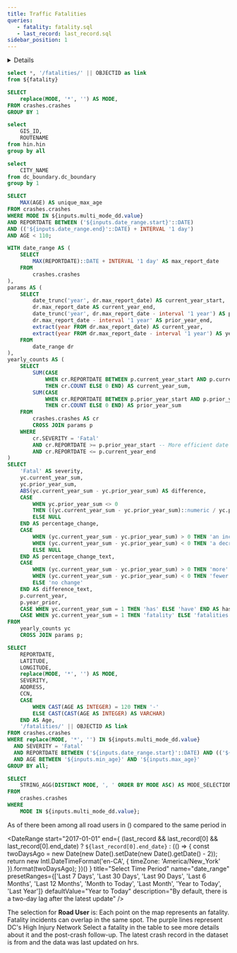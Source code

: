 ```yaml
---
title: Traffic Fatalities
queries:
   - fatality: fatality.sql
   - last_record: last_record.sql
sidebar_position: 1
---
```


<Details title="About this dashboard">

    This dashboard shows traffic fatalities in the District of Columbia and can be filtered from 20__-present. Following a fatal crash, the DDOT team visits the site and, in coordination with The Metropolitan Police Department's (MPD) Major Crash Investigation Unit, determines if there are any short-term measures that DDOT can install to improve safety for all roadway users. Starting in 2021, site visit findings and follow-up can be found in the docked window on the right for each fatality.
    
    Adjust the Mode, Date, and Ward filters to refine the results in the map. All charts will update to reflect the fatalities affected by the filters. 
    
    Data are updated twice: first, as soon as DDOT receives a fatality memo from the Metropolitan Police Department (MPD) and second, after a crash site visit has been completed.

</Details>

```sql fatality_with_link
select *, '/fatalities/' || OBJECTID as link
from ${fatality}
```

```sql unique_mode
SELECT 
    replace(MODE, '*', '') AS MODE,
FROM crashes.crashes
GROUP BY 1
```

```sql unique_hin
select 
    GIS_ID,
    ROUTENAME
from hin.hin
group by all
```

```sql unique_dc
select 
    CITY_NAME
from dc_boundary.dc_boundary
group by 1
```

```sql max_age
SELECT 
    MAX(AGE) AS unique_max_age
FROM crashes.crashes
WHERE MODE IN ${inputs.multi_mode_dd.value}
AND REPORTDATE BETWEEN ('${inputs.date_range.start}'::DATE)
AND (('${inputs.date_range.end}'::DATE) + INTERVAL '1 day')
AND AGE < 110;
```

```sql yoy_text_fatal
WITH date_range AS (
    SELECT
        MAX(REPORTDATE)::DATE + INTERVAL '1 day' AS max_report_date
    FROM
        crashes.crashes
),
params AS (
    SELECT
        date_trunc('year', dr.max_report_date) AS current_year_start,
        dr.max_report_date AS current_year_end,
        date_trunc('year', dr.max_report_date - interval '1 year') AS prior_year_start,
        dr.max_report_date - interval '1 year' AS prior_year_end,
        extract(year FROM dr.max_report_date) AS current_year,
        extract(year FROM dr.max_report_date - interval '1 year') AS year_prior
    FROM
        date_range dr
),
yearly_counts AS (
    SELECT
        SUM(CASE
            WHEN cr.REPORTDATE BETWEEN p.current_year_start AND p.current_year_end
            THEN cr.COUNT ELSE 0 END) AS current_year_sum,
        SUM(CASE
            WHEN cr.REPORTDATE BETWEEN p.prior_year_start AND p.prior_year_end
            THEN cr.COUNT ELSE 0 END) AS prior_year_sum
    FROM
        crashes.crashes AS cr
        CROSS JOIN params p
    WHERE
        cr.SEVERITY = 'Fatal'
        AND cr.REPORTDATE >= p.prior_year_start -- More efficient date filtering
        AND cr.REPORTDATE <= p.current_year_end
)
SELECT
    'Fatal' AS severity,
    yc.current_year_sum,
    yc.prior_year_sum,
    ABS(yc.current_year_sum - yc.prior_year_sum) AS difference,
    CASE
        WHEN yc.prior_year_sum <> 0
        THEN ((yc.current_year_sum - yc.prior_year_sum)::numeric / yc.prior_year_sum)
        ELSE NULL
    END AS percentage_change,
    CASE
        WHEN (yc.current_year_sum - yc.prior_year_sum) > 0 THEN 'an increase of'
        WHEN (yc.current_year_sum - yc.prior_year_sum) < 0 THEN 'a decrease of'
        ELSE NULL
    END AS percentage_change_text,
    CASE
        WHEN (yc.current_year_sum - yc.prior_year_sum) > 0 THEN 'more'
        WHEN (yc.current_year_sum - yc.prior_year_sum) < 0 THEN 'fewer'
        ELSE 'no change'
    END AS difference_text,
    p.current_year,
    p.year_prior,
    CASE WHEN yc.current_year_sum = 1 THEN 'has' ELSE 'have' END AS has_have,
    CASE WHEN yc.current_year_sum = 1 THEN 'fatality' ELSE 'fatalities' END AS fatality
FROM
    yearly_counts yc
    CROSS JOIN params p;
```

```sql inc_map
SELECT
    REPORTDATE,
    LATITUDE,
    LONGITUDE,
    replace(MODE, '*', '') AS MODE,
    SEVERITY,
    ADDRESS,
    CCN,
    CASE
        WHEN CAST(AGE AS INTEGER) = 120 THEN '-'
        ELSE CAST(CAST(AGE AS INTEGER) AS VARCHAR)
    END AS Age,
    '/fatalities/' || OBJECTID AS link
FROM crashes.crashes
WHERE replace(MODE, '*', '') IN ${inputs.multi_mode_dd.value}
  AND SEVERITY = 'Fatal'
  AND REPORTDATE BETWEEN ('${inputs.date_range.start}'::DATE) AND (('${inputs.date_range.end}'::DATE) + INTERVAL '1 day')
  AND AGE BETWEEN '${inputs.min_age}' AND '${inputs.max_age}'
GROUP BY all;
```

```sql mode_selection
SELECT
    STRING_AGG(DISTINCT MODE, ', ' ORDER BY MODE ASC) AS MODE_SELECTION
FROM
    crashes.crashes
WHERE
    MODE IN ${inputs.multi_mode_dd.value};
```

As of <Value data={last_record} column="latest_record"/> there <Value data={yoy_text_fatal} column="has_have"/> been <Value data={yoy_text_fatal} column="current_year_sum" agg=sum/> <Value data={yoy_text_fatal} column="fatality"/> among all road users in <Value data={yoy_text_fatal} column="current_year" fmt='####","'/>   <Value data={yoy_text_fatal} column="difference" agg=sum fmt='####' /> <Value data={yoy_text_fatal} column="difference_text"/> (<Delta data={yoy_text_fatal} column="percentage_change" fmt="+0%;-0%;0%" downIsGood=True neutralMin=-0.00 neutralMax=0.00/>) compared to the same period in <Value data={yoy_text_fatal} column="year_prior" fmt="####."/>

<DateRange
  start="2017-01-01"
  end={
    (last_record && last_record[0] && last_record[0].end_date)
      ? `${last_record[0].end_date}`
      : (() => {
          const twoDaysAgo = new Date(new Date().setDate(new Date().getDate() - 2));
          return new Intl.DateTimeFormat('en-CA', {
            timeZone: 'America/New_York'
          }).format(twoDaysAgo);
        })()
  }
  title="Select Time Period"
  name="date_range"
  presetRanges={['Last 7 Days', 'Last 30 Days', 'Last 90 Days', 'Last 6 Months', 'Last 12 Months', 'Month to Today', 'Last Month', 'Year to Today', 'Last Year']}
  defaultValue="Year to Today"
  description="By default, there is a two-day lag after the latest update"
/>

<Dropdown
    data={unique_mode} 
    name=multi_mode_dd
    value=MODE
    title="Select Mode"
    multiple=true
    selectAllByDefault=true
/>

<TextInput
    name="min_age" 
    title="Enter Min Age"
    defaultValue="0"
/>

<TextInput
    name="max_age"
    title="Enter Max Age**"
    defaultValue="120"
    description="**For an accurate age count, enter a maximum age below 120, as 120 serves as a placeholder for missing age values in the records. The actual maximum age for the current selection of filters is {max_age[0].unique_max_age}."
/>

<Alert status="info">
The selection for <b>Road User</b> is: <b><Value data={mode_selection} column="MODE_SELECTION"/></b>
</Alert>

<Grid cols=2>
    <Group>
        <Note>
            Each point on the map represents an fatality. Fatality incidents can overlap in the same spot.
        </Note>
        <BaseMap
            height=450
            startingZoom=11
        >
            <Points data={inc_map} lat=LATITUDE long=LONGITUDE pointName=MODE value=SEVERITY colorPalette={['#ff5a53']} ignoreZoom=true
            tooltip={[
                {id:'MODE', showColumnName:false, fmt:'id', valueClass:'text-l font-semibold'},
                {id:'CCN',showColumnName:false, fmt:'id'},
                {id:'REPORTDATE', showColumnName:false, fmt:'mm/dd/yy hh:mm'},
                {id:'ADDRESS', showColumnName:false, fmt:'id'}
            ]}
            />
            <Areas data={unique_hin} geoJsonUrl='/High_Injury_Network.geojson' geoId=GIS_ID areaCol=GIS_ID borderColor=#9d00ff color=#1C00ff00/ ignoreZoom=true borderWidth=1.2
            tooltip={[
                {id: 'ROUTENAME'}
            ]}
            />
            <Areas data={unique_dc} geoJsonUrl='/dc_boundary.geojson' geoId=CITY_NAME areaCol=CITY_NAME opacity=0.5 borderColor=#000000 color=#1C00ff00/ 
            />
        </BaseMap>
        <Note>
            The purple lines represent DC's High Injury Network
        </Note>
    </Group>
    <Group>
        <Note class='text-sm'>
            Select a fatality in the table to see more details about it and the post-crash follow-up.
        </Note>
        <DataTable data={inc_map} link=link wrapTitles=true rowShading=true search=true rows=8>
            <Column id=REPORTDATE title="Date" fmt='mm/dd/yy hh:mm' wrap=true/>
            <Column id=MODE title="Road User" wrap=true/>
            <Column id=Age/>
            <Column id=ADDRESS wrap=true/>
        </DataTable>
    </Group>
</Grid>

<Note>
    The latest crash record in the dataset is from <Value data={last_record} column="latest_record"/> and the data was last updated on <Value data={last_record} column="latest_update"/> hrs.
</Note>
